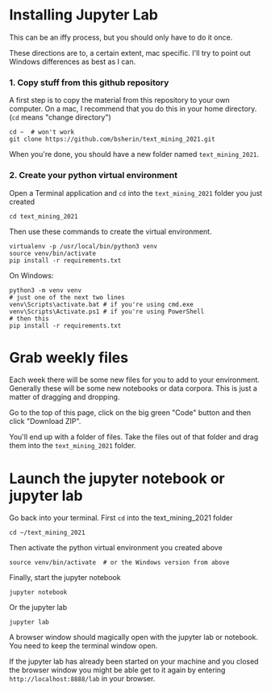 # Installing Jupyter Lab

This can be an iffy process, but you should only have to do it once.

These directions are to, a certain extent, mac specific. I'll try to point out
Windows differences as best as I can.

### 1. Copy stuff from this github repository

A first step is to copy the material from this repository to your own computer.
On a mac, I recommend that you do this in your home directory. (`cd` means "change directory")

```
cd ~  # won't work
git clone https://github.com/bsherin/text_mining_2021.git
```

When you're done, you should have a new folder named `text_mining_2021`.

### 2. Create your python virtual environment

Open a Terminal application and `cd` into the `text_mining_2021` folder you just created

```
cd text_mining_2021
```
Then use these commands to create the virtual environment.

```
virtualenv -p /usr/local/bin/python3 venv
source venv/bin/activate
pip install -r requirements.txt
```

On Windows:
```
python3 -m venv venv
# just one of the next two lines
venv\Scripts\activate.bat # if you're using cmd.exe
venv\Scripts\Activate.ps1 # if you're using PowerShell
# then this
pip install -r requirements.txt
```

# Grab weekly files

Each week there will be some new files for you to add to your environment.
Generally these will be some new notebooks or data corpora.
This is just a matter of dragging and dropping.

Go to the top of this page, click on the big green "Code" button and
then click "Download ZIP".

You'll end up with a folder of files. Take the files out of that folder
and drag them into the `text_mining_2021` folder.

# Launch the jupyter notebook or jupyter lab

Go back into your terminal. First `cd` into the text_mining_2021 folder

```
cd ~/text_mining_2021
```

Then activate the python virtual environment you created above

```
source venv/bin/activate  # or the Windows version from above
```

Finally, start the jupyter notebook

```
jupyter notebook
```

Or the jupyter lab

```
jupyter lab
```

A browser window should magically open with the jupyter lab or notebook.
You need to keep the terminal window open.

If the jupyter lab has already been started on your machine and you closed
the browser window you might be able get to it again
by entering `http://localhost:8888/lab` in your browser.
